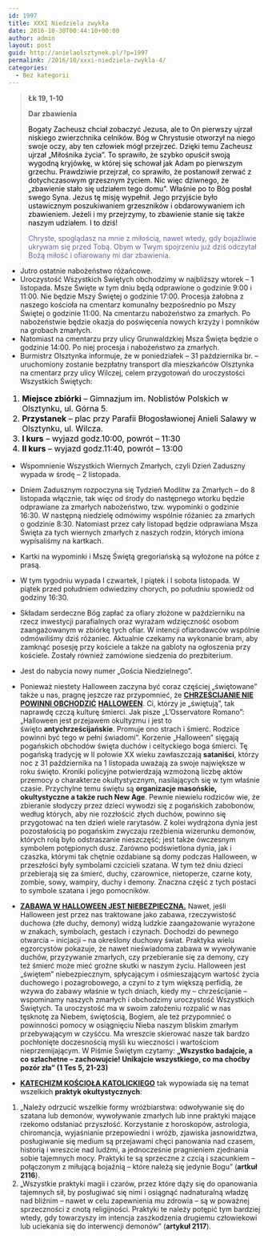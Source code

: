 ```yaml
---
id: 1997
title: XXXI Niedziela zwykła
date: 2016-10-30T00:44:10+00:00
author: admin
layout: post
guid: http://anielaolsztynek.pl/?p=1997
permalink: /2016/10/xxxi-niedziela-zwykla-4/
categories:
  - Bez kategorii
---
```

> **Łk 19, 1-10**
> 
> **Dar zbawienia**
> 
> <span style="color: #000000;">Bogaty Zacheusz chciał zobaczyć Jezusa, ale to On pierwszy ujrzał niskiego zwierzchnika celników. Bóg w Chrystusie otworzył na niego swoje oczy, aby ten człowiek mógł przejrzeć. Dzięki temu Zacheusz ujrzał &#8222;Miłośnika życia&#8221;. To sprawiło, że szybko opuścił swoją wygodną kryjówkę, w której się schował jak Adam po pierwszym grzechu. Prawdziwie przejrzał, co sprawiło, że postanowił zerwać z dotychczasowym grzesznym życiem. Nic więc dziwnego, że &#8222;zbawienie stało się udziałem tego domu&#8221;. Właśnie po to Bóg posłał swego Syna. Jezus tę misję wypełnił. Jego przyjście było ustawicznym poszukiwaniem grzeszników i obdarowywaniem ich zbawieniem. Jeżeli i my przejrzymy, to zbawienie stanie się także naszym udziałem. I to dziś!</span>
> 
> <span style="color: #666699;">Chryste, spoglądasz na mnie z miłością, nawet wtedy, gdy bojaźliwie ukrywam się przed Tobą. Obym w Twym spojrzeniu już dziś odczytał Bożą miłość i ofiarowany mi dar zbawienia.</span>

  * Jutro ostatnie nabożeństwo różańcowe.
  * Uroczystość Wszystkich Świętych obchodzimy w najbliższy wtorek &#8211; 1 listopada. Msze Święte w tym dniu będą odprawione o godzinie 9:00 i 11:00. Nie będzie Mszy Świętej o godzinie 17:00. Procesja żałobna z naszego kościoła na cmentarz komunalny bezpośrednio po Mszy Świętej o godzinie 11:00. Na cmentarzu nabożeństwo za zmarłych. Po nabożeństwie będzie okazja do poświęcenia nowych krzyży i pomników na grobach zmarłych.
  * Natomiast na cmentarzu przy ulicy Grunwaldzkiej Msza Święta będzie o godzinie 14:00. Po niej procesja i nabożeństwo za zmarłych.
  * Burmistrz Olsztynka informuje, że w poniedziałek &#8211; 31 października br. &#8211; uruchomiony zostanie bezpłatny transport dla mieszkańców Olsztynka na cmentarz przy ulicy Wilczej, celem przygotowań do uroczystości Wszystkich Świętych:

 <span style="color: #000000;"></span>

<ol style="color: #000000; font-size: 16px;">
  <li>
    <strong>Miejsce zbiórki</strong> &#8211; Gimnazjum im. Noblistów Polskich w Olsztynku, ul. Górna 5.
  </li>
  <li>
    <strong>Przystanek</strong> &#8211; plac przy Parafii Błogosławionej Anieli Salawy w Olsztynku, ul. Wilcza.
  </li>
  <li>
    <strong>I kurs</strong> &#8211; wyjazd godz.10:00, powrót &#8211; 11:30
  </li>
  <li>
    <strong>II kurs</strong> &#8211; wyjazd godz.11:40, powrót &#8211; 13:00
  </li>
</ol>

  * Wspomnienie Wszystkich Wiernych Zmarłych, czyli Dzień Zaduszny wypada w środę – 2 listopada.
  * Dniem Zadusznym rozpoczyna się Tydzień Modlitw za Zmarłych – do 8 listopada włącznie, tak więc od środy do następnego wtorku będzie odprawiane za zmarłych nabożeństwo, tzw. wypominki o godzinie 16:30. W następną niedzielę odmówimy wspólnie różaniec za zmarłych o godzinie 8:30. Natomiast przez cały listopad będzie odprawiana Msza Święta za tych wiernych zmarłych z naszych rodzin, których imiona wypisaliśmy na kartkach.
  * Kartki na wypominki i Mszę Świętą gregoriańską są wyłożone na półce z prasą.
  * W tym tygodniu wypada I czwartek, I piątek i I sobota listopada. W piątek przed południem odwiedziny chorych, po południu spowiedź od godziny 16:30.
  * Składam serdeczne Bóg zapłać za ofiary złożone w październiku na rzecz inwestycji parafialnych oraz wyrażam wdzięczność osobom zaangażowanym w zbiórkę tych ofiar. W intencji ofiarodawców wspólnie odmówiliśmy dziś różaniec. Aktualnie czekamy na wykonanie bram, aby zamknąć posesję przy kościele a także na gabloty na ogłoszenia przy kościele. Zostały również zamówione siedzenia do prezbiterium.
  * Jest do nabycia nowy numer &#8222;Gościa Niedzielnego&#8221;.
  * Ponieważ niestety Halloween zaczyna być coraz częściej „świętowane” także u nas, pragnę jeszcze raz przypomnieć, że **<span style="text-decoration: underline;">CHRZEŚCIJANIE NIE POWINNI OBCHODZIĆ</span>** <span style="text-decoration: underline;"><strong>HALLOWEEN</strong></span>. Ci, którzy je „świętują”, tak naprawdę czczą kulturę śmierci. Jak pisze „L’Osservatore Romano”: „Halloween jest przejawem okultyzmu i jest to święto **antychrześcijańskie**. Promuje ono strach i śmierć. Rodzice powinni być tego w pełni świadomi”. Korzenie „Halloween” sięgają pogańskich obchodów święta duchów i celtyckiego boga śmierci. Tę pogańską tradycję w II połowie XX wieku zawłaszczają **sataniści**, którzy noc z 31 października na 1 listopada uważają za swoje największe w roku święto. Kroniki policyjne potwierdzają wzmożoną liczbę aktów przemocy o charakterze okultystycznym, nasilających się w tym właśnie czasie. Przychylne temu świętu są **organizacje masońskie, okultystyczne a także ruch New Age**. Pewnie niewielu rodziców wie, że zbieranie słodyczy przez dzieci wywodzi się z pogańskich zabobonów, według których, aby nie rozzłościć złych duchów, powinno się przygotować na ten dzień wiele rarytasów. Z kolei wydrążona dynia jest pozostałością po pogańskim zwyczaju rzeźbienia wizerunku demonów, których rolą było odstraszanie nieszczęść; jest także ówczesnym symbolem potępionych dusz. Zarówno podświetlona dynia, jak i czaszka, którymi tak chętnie ozdabiane są domy podczas Halloween, w przeszłości były symbolami czcicieli szatana. W tym też dniu dzieci przebierają się za śmierć, duchy, czarownice, nietoperze, czarne koty, zombie, sowy, wampiry, duchy i demony. Znaczna część z tych postaci to symbole szatana i jego pomocników.
  * **<span style="text-decoration: underline;">ZABAWA W HALLOWEEN JEST NIEBEZPIECZNA.</span>** Nawet, jeśli Halloween jest przez nas traktowane jako zabawa, rzeczywistość duchowa (złe duchy, demony) widzą ludzkie zaangażowanie wyrażone w znakach, symbolach, gestach i czynach. Dochodzi do pewnego otwarcia – inicjacji – na określony duchowy świat. Praktyka wielu egzorcystów pokazuje, że nawet nieświadoma zabawa w wywoływanie duchów, przyzywanie zmarłych, czy przebieranie się za demony, czy też śmierć może mieć groźne skutki w naszym życiu. Halloween jest „świętem” niebezpiecznym, spłycającym i ośmieszającym wartość życia duchowego i pozagrobowego, a czyni to z tym większą perfidią, że wzywa do zabawy właśnie w tych dniach, kiedy my – chrześcijanie – wspominamy naszych zmarłych i obchodzimy uroczystość Wszystkich Świętych. Ta uroczystość ma w swoim założeniu rozpalić w nas tęsknotę za Niebem, świętością, Bogiem, ale też przypomnieć o powinności pomocy w osiągnięciu Nieba naszym bliskim zmarłym przebywającym w czyśćcu. Ma wreszcie skierować nasze tak bardzo pochłonięte doczesnością myśli ku wieczności i wartościom nieprzemijającym. W Piśmie Świętym czytamy: **„Wszystko badajcie, a co szlachetne – zachowujcie! Unikajcie wszystkiego, co ma choćby pozór zła” (1 Tes 5, 21-23)**

  * **<span style="text-decoration: underline;">KATECHIZM KOŚCIOŁA KATOLICKIEGO</span>** tak wypowiada się na temat wszelkich **praktyk okultystycznych**:

  1. „Należy odrzucić wszelkie formy wróżbiarstwa: odwoływanie się do szatana lub demonów, wywoływanie zmarłych lub inne praktyki mające rzekomo odsłaniać przyszłość. Korzystanie z horoskopów, astrologia, chiromancja, wyjaśnianie przepowiedni i wróżb, zjawiska jasnowidztwa, posługiwanie się medium są przejawami chęci panowania nad czasem, historią i wreszcie nad ludźmi, a jednocześnie pragnieniem zjednania sobie tajemnych mocy. Praktyki te są sprzeczne z czcią i szacunkiem – połączonym z miłującą bojaźnią – które należą się jedynie Bogu” (**artkuł 2116**).
  2. &#8222;Wszystkie praktyki magii i czarów, przez które dąży się do opanowania tajemnych sił, by posługiwać się nimi i osiągnąć nadnaturalną władzę nad bliźnim – nawet w celu zapewnienia mu zdrowia – są w poważnej sprzeczności z cnotą religijności. Praktyki te należy potępić tym bardziej wtedy, gdy towarzyszy im intencja zaszkodzenia drugiemu człowiekowi lub uciekania się do interwencji demonów&#8221; (**artykuł 2117**).